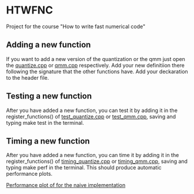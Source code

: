# HTWFNC
Project for the course "How to write fast numerical code" 

## Adding a new function
If you want to add a new version of the quantization or the qmm just open the [quantize.cpp](./quantize.cpp) or [qmm.cpp](qmm.cpp) respectively. Add your new definitiion there following the signature that the other functions have. Add your deckaration to the header file.

## Testing a new function
After you have added a new function, you can test it by adding it in the register_functions() of [test_quantize.cpp](test_quantize.cpp) or [test_qmm.cpp](test_qmm.cpp), saving and typing make test in the terminal.

## Timing a new function
After you have added a new function, you can time it by adding it in the register_functions() of [timing_quantize.cpp](timing_quantize.cpp) or [timing_qmm.cpp](timing_qmm.cpp), saving and typing make perf in the terminal. This should produce automatic performance plots.


[Performance plot of for the naive implementation](plots/Performance_q.png)
